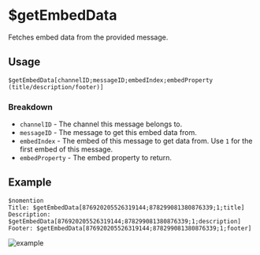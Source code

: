 # $getEmbedData
Fetches embed data from the provided message.

## Usage
```
$getEmbedData[channelID;messageID;embedIndex;embedProperty (title/description/footer)]
```

### Breakdown
- `channelID` - The channel this message belongs to.
- `messageID` - The message to get this embed data from.
- `embedIndex` - The embed of this message to get data from. Use `1` for the first embed of this message.
- `embedProperty` - The embed property to return.

## Example
```
$nomention
Title: $getEmbedData[876920205526319144;878299081380876339;1;title]
Description: $getEmbedData[876920205526319144;878299081380876339;1;description]
Footer: $getEmbedData[876920205526319144;878299081380876339;1;footer]
```

![example](https://imgur.com/jdXblNT)